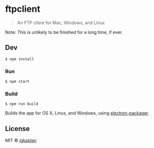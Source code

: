 # ftpclient

> An FTP client for Mac, Windows, and Linux

Note: This is unlikely to be finished for a long time, if ever.

## Dev

```
$ npm install
```

### Run

```
$ npm start
```

### Build

```
$ npm run build
```

Builds the app for OS X, Linux, and Windows, using [electron-packager](https://github.com/electron-userland/electron-packager).


## License

MIT © [jgkaplan](https://github.com/jgkaplan)
